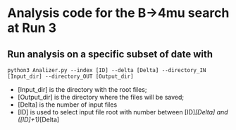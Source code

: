 # Analysis code for the B&rarr;4mu search at Run 3

## Run analysis on a specific subset of date with

```
python3 Analizer.py --index [ID] --delta [Delta] --directory_IN [Input_dir] --directory_OUT [Output_dir]
```
*  [Input_dir] is the directory with the root files;
*  [Output_dir] is the directory where the files will be saved;
*  [Delta] is the number of input files
*  [ID] is used to select input file root with number between [ID]*[Delta] and ([ID]+1)*[Delta]
<p>&nbsp;</p>

